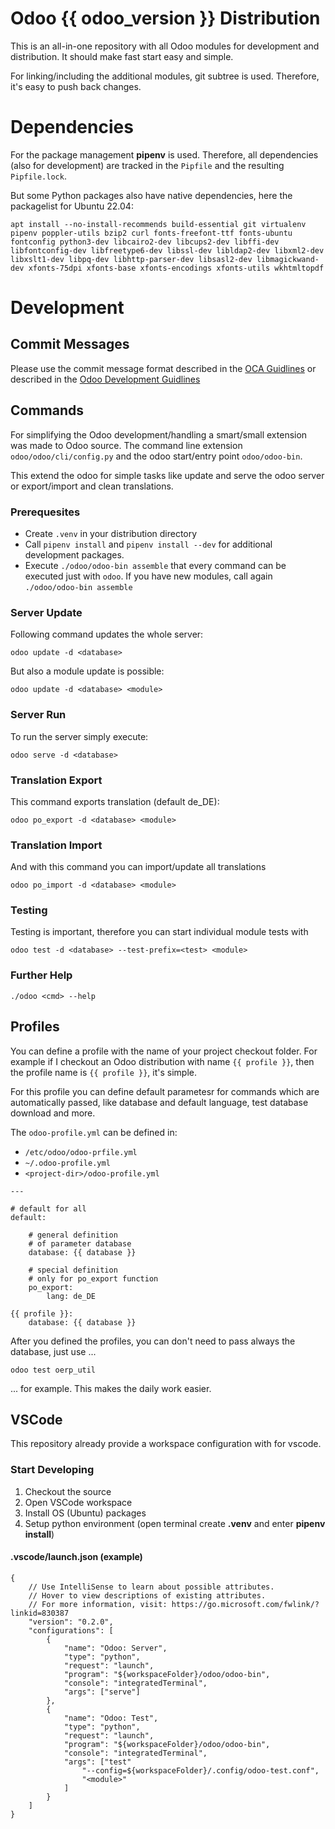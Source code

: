 # Odoo {{ odoo_version }} Distribution

This is an all-in-one repository with all Odoo modules for development and
distribution. It should make fast start easy and simple.

For linking/including the additional modules, git subtree is used. Therefore, it's easy to push back changes.

# Dependencies

For the package management **pipenv** is used. Therefore, all dependencies (also for development) are tracked in the `Pipfile` and the resulting `Pipfile.lock`.

But some Python packages also have native dependencies, here the packagelist for Ubuntu 22.04:

    apt install --no-install-recommends build-essential git virtualenv pipenv poppler-utils bzip2 curl fonts-freefont-ttf fonts-ubuntu fontconfig python3-dev libcairo2-dev libcups2-dev libffi-dev libfontconfig-dev libfreetype6-dev libssl-dev libldap2-dev libxml2-dev libxslt1-dev libpq-dev libhttp-parser-dev libsasl2-dev libmagickwand-dev xfonts-75dpi xfonts-base xfonts-encodings xfonts-utils wkhtmltopdf


# Development

## Commit Messages

Please use the commit message format described in the [OCA Guidlines](https://github.com/OCA/odoo-community.org/blob/master/website/Contribution/CONTRIBUTING.rst#commit-message) or described in the [Odoo Development Guidlines](https://www.odoo.com/documentation/16.0/developer/misc/other/guidelines.html)

## Commands

For simplifying the Odoo development/handling a smart/small extension was made to Odoo source.
The command line extension `odoo/odoo/cli/config.py` and the odoo start/entry point `odoo/odoo-bin`.

This extend the odoo for simple tasks like update and serve the odoo server or export/import and clean translations.

### Prerequesites

* Create `.venv` in your distribution directory
* Call `pipenv install` and `pipenv install --dev` for additional development packages.
* Execute `./odoo/odoo-bin assemble` that every command can be executed just with `odoo`.
  If you have new modules, call again `./odoo/odoo-bin assemble`

### Server Update

Following command updates the whole server:

    odoo update -d <database>

But also a module update is possible:

    odoo update -d <database> <module>

### Server Run

To run the server simply execute:

    odoo serve -d <database>

### Translation Export

This command exports translation (default de_DE):

    odoo po_export -d <database> <module>


### Translation Import

And with this command you can import/update all translations

    odoo po_import -d <database> <module>

### Testing

Testing is important, therefore you can start individual module tests
with

    odoo test -d <database> --test-prefix=<test> <module>

### Further Help

    ./odoo <cmd> --help


## Profiles

You can define a profile with the name of your project checkout folder. For example if I checkout an Odoo distribution with name `{{ profile }}`, then the profile name is `{{ profile }}`, it's simple.

For this profile you can define default parametesr for commands which are automatically passed, like database and default language, test database download and more.

The `odoo-profile.yml` can be defined in:

* `/etc/odoo/odoo-prfile.yml`
* `~/.odoo-profile.yml`
* `<project-dir>/odoo-profile.yml`

```
---

# default for all
default:

    # general definition
    # of parameter database
    database: {{ database }}

    # special definition
    # only for po_export function
    po_export:
        lang: de_DE

{{ profile }}:
    database: {{ database }}

```

After you defined the profiles, you can don't need to pass always the database, just use ...

    odoo test oerp_util

... for example. This makes the daily work easier.

## VSCode

This repository already provide a workspace configuration with for vscode.

### Start Developing

1. Checkout the source
2. Open VSCode workspace
3. Install OS (Ubuntu) packages
4. Setup python environment (open terminal create **.venv** and enter **pipenv install**)

#### .vscode/launch.json (example)

```
{
    // Use IntelliSense to learn about possible attributes.
    // Hover to view descriptions of existing attributes.
    // For more information, visit: https://go.microsoft.com/fwlink/?linkid=830387
    "version": "0.2.0",
    "configurations": [
        {
            "name": "Odoo: Server",
            "type": "python",
            "request": "launch",
            "program": "${workspaceFolder}/odoo/odoo-bin",
            "console": "integratedTerminal",
            "args": ["serve"]
        },
        {
            "name": "Odoo: Test",
            "type": "python",
            "request": "launch",
            "program": "${workspaceFolder}/odoo/odoo-bin",
            "console": "integratedTerminal",
            "args": ["test"
                "--config=${workspaceFolder}/.config/odoo-test.conf",
                "<module>"
            ]
        }
    ]
}
```